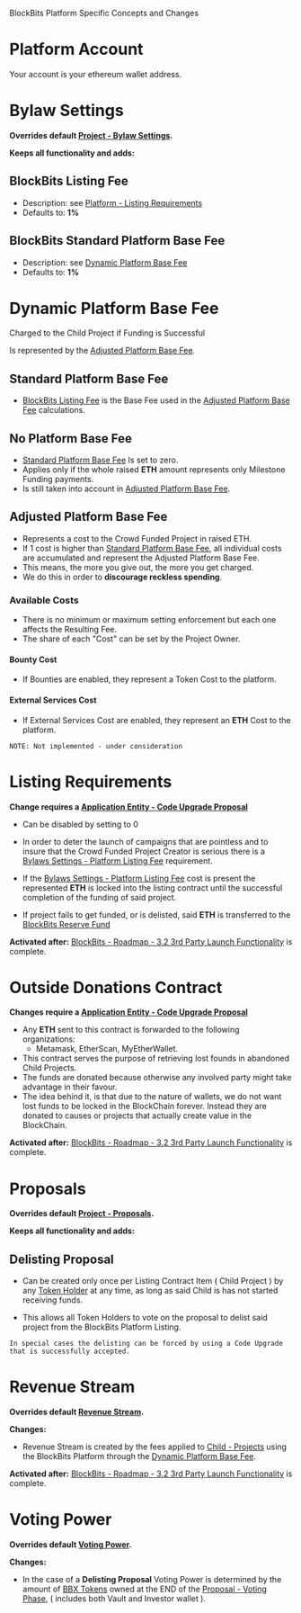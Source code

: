 BlockBits Platform Specific Concepts and Changes 

# Platform Account
Your account is your ethereum wallet address.

# Bylaw Settings
**Overrides default [Project - Bylaw Settings](./project_bylaws/#bylaw-settings).**


**Keeps all functionality and adds:**

## BlockBits Listing Fee
- Description: see [Platform - Listing Requirements](#listing-requirements)
- Defaults to: **1%**

## BlockBits Standard Platform Base Fee
- Description: see [Dynamic Platform Base Fee](#dynamic-platform-base-fee)
- Defaults to: **1%**

# Dynamic Platform Base Fee
Charged to the Child Project if Funding is Successful

Is represented by the [Adjusted Platform Base Fee](#adjusted-platform-base-fee).

## Standard Platform Base Fee
- [BlockBits Listing Fee](#blockbits-listing-fee) is the Base Fee used in the [Adjusted Platform Base Fee](#adjusted-platform-base-fee) calculations.

## No Platform Base Fee
- [Standard Platform Base Fee](#standard-platform-base-fee) Is set to zero.
- Applies only if the whole raised **ETH** amount represents only Milestone Funding payments.
- Is still taken into account in [Adjusted Platform Base Fee](#adjusted-platform-base-fee).

## Adjusted Platform Base Fee
- Represents a cost to the Crowd Funded Project in raised ETH.
- If 1 cost is higher than [Standard Platform Base Fee](#standard-platform-base-fee), all individual costs are accumulated and represent the Adjusted Platform Base Fee. 
- This means, the more you give out, the more you get charged.
- We do this in order to **discourage reckless spending**.

### Available Costs
- There is no minimum or maximum setting enforcement but each one affects the Resulting Fee.
- The share of each "Cost" can be set by the Project Owner.

#### Bounty Cost
- If Bounties are enabled, they represent a Token Cost to the platform.

#### External Services Cost
- If External Services Cost are enabled, they represent an **ETH** Cost to the platform.

```NOTE: Not implemented - under consideration```

# Listing Requirements
**Change requires a [Application Entity - Code Upgrade Proposal](#)**

- Can be disabled by setting to 0

- In order to deter the launch of campaigns that are pointless and to insure that the Crowd Funded Project Creator is 
serious there is a [Bylaws Settings - Platform Listing Fee](#) requirement.

- If the [Bylaws Settings - Platform Listing Fee](#) cost is present the represented **ETH** is locked into the listing 
contract until the successful completion of the funding of said project. 

- If project fails to get funded, or is delisted, said **ETH** is transferred to the [BlockBits Reserve Fund](#)

**Activated after:** [BlockBits - Roadmap - 3.2 3rd Party Launch Functionality](./bbt_roadmap/#32-3rd-party-launch-functionality) is complete.


# Outside Donations Contract
**Changes require a [Application Entity - Code Upgrade Proposal](#)**

- Any **ETH** sent to this contract is forwarded to the following organizations:
    - Metamask, EtherScan, MyEtherWallet.
- This contract serves the purpose of retrieving lost founds in abandoned Child Projects.
- The funds are donated because otherwise any involved party might take advantage in their favour.
- The idea behind it, is that due to the nature of wallets, we do not want lost funds to be locked in the BlockChain 
forever. Instead they are donated to causes or projects that actually create value in the BlockChain.

**Activated after:** [BlockBits - Roadmap - 3.2 3rd Party Launch Functionality](./bbt_roadmap/#32-3rd-party-launch-functionality) is complete.

# Proposals
**Overrides default [Project - Proposals](./project_specs/#proposals).**

**Keeps all functionality and adds:**

## Delisting Proposal

- Can be created only once per Listing Contract Item ( Child Project ) by any [Token Holder](/project_specs/#investor-token-holder) at any time, as long as said Child is has not started receiving funds.

- This allows all Token Holders to vote on the proposal to delist said project from the BlockBits Platform Listing.

```bluebg
In special cases the delisting can be forced by using a Code Upgrade that is successfully accepted.
```

# Revenue Stream
**Overrides default [Revenue Stream](#).**

**Changes:**
- Revenue Stream is created by the fees applied to [Child - Projects](./child_changes/) using the BlockBits Platform through the 
[Dynamic Platform Base Fee](#).

**Activated after:** [BlockBits - Roadmap - 3.2 3rd Party Launch Functionality](./bbt_roadmap/#32-3rd-party-launch-functionality) is complete.

# Voting Power
**Overrides default [Voting Power](./project_specs/#voting-power).**

**Changes:**

- In the case of a **Delisting Proposal** Voting Power is determined by the amount of [BBX Tokens](#) owned at the END of the [Proposal - Voting Phase](./project_specs/#voting-phase), ( includes both Vault and Investor wallet ).
